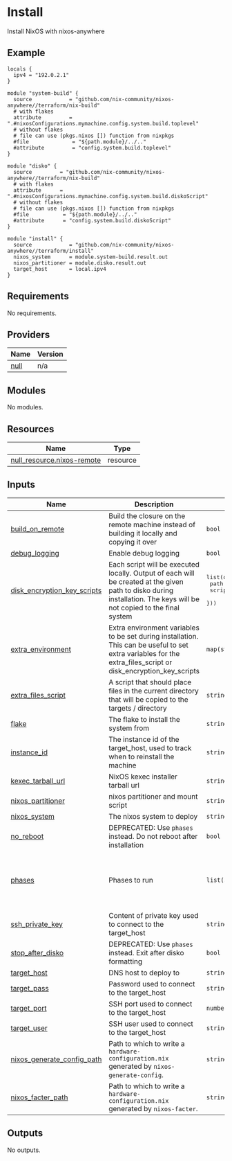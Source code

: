 # Install

Install NixOS with nixos-anywhere

## Example

```hcl
locals {
  ipv4 = "192.0.2.1"
}

module "system-build" {
  source            = "github.com/nix-community/nixos-anywhere//terraform/nix-build"
  # with flakes
  attribute         = ".#nixosConfigurations.mymachine.config.system.build.toplevel"
  # without flakes
  # file can use (pkgs.nixos []) function from nixpkgs
  #file              = "${path.module}/../.."
  #attribute         = "config.system.build.toplevel"
}

module "disko" {
  source         = "github.com/nix-community/nixos-anywhere//terraform/nix-build"
  # with flakes
  attribute      = ".#nixosConfigurations.mymachine.config.system.build.diskoScript"
  # without flakes
  # file can use (pkgs.nixos []) function from nixpkgs
  #file           = "${path.module}/../.."
  #attribute      = "config.system.build.diskoScript"
}

module "install" {
  source            = "github.com/nix-community/nixos-anywhere//terraform/install"
  nixos_system      = module.system-build.result.out
  nixos_partitioner = module.disko.result.out
  target_host       = local.ipv4
}
```

<!-- BEGIN_TF_DOCS -->

## Requirements

No requirements.

## Providers

| Name                                                | Version |
| --------------------------------------------------- | ------- |
| <a name="provider_null"></a> [null](#provider_null) | n/a     |

## Modules

No modules.

## Resources

| Name                                                                                                                | Type     |
| ------------------------------------------------------------------------------------------------------------------- | -------- |
| [null_resource.nixos-remote](https://registry.terraform.io/providers/hashicorp/null/latest/docs/resources/resource) | resource |

## Inputs

| Name                                                                                                                  | Description                                                                                                                                                          | Type                                                                   | Default                                                                 | Required |
| --------------------------------------------------------------------------------------------------------------------- | -------------------------------------------------------------------------------------------------------------------------------------------------------------------- | ---------------------------------------------------------------------- | ----------------------------------------------------------------------- | :------: |
| <a name="input_build_on_remote"></a> [build\_on\_remote](#input_build_on_remote)                                      | Build the closure on the remote machine instead of building it locally and copying it over                                                                           | `bool`                                                                 | `false`                                                                 |    no    |
| <a name="input_debug_logging"></a> [debug\_logging](#input_debug_logging)                                             | Enable debug logging                                                                                                                                                 | `bool`                                                                 | `false`                                                                 |    no    |
| <a name="input_disk_encryption_key_scripts"></a> [disk\_encryption\_key\_scripts](#input_disk_encryption_key_scripts) | Each script will be executed locally. Output of each will be created at the given path to disko during installation. The keys will be not copied to the final system | <pre>list(object({<br> path = string<br> script = string<br> }))</pre> | `[]`                                                                    |    no    |
| <a name="input_extra_environment"></a> [extra\_environment](#input_extra_environment)                                 | Extra environment variables to be set during installation. This can be useful to set extra variables for the extra\_files\_script or disk\_encryption\_key\_scripts  | `map(string)`                                                          | `{}`                                                                    |    no    |
| <a name="input_extra_files_script"></a> [extra\_files\_script](#input_extra_files_script)                             | A script that should place files in the current directory that will be copied to the targets / directory                                                             | `string`                                                               | `null`                                                                  |    no    |
| <a name="input_flake"></a> [flake](#input_flake)                                                                      | The flake to install the system from                                                                                                                                 | `string`                                                               | `""`                                                                    |    no    |
| <a name="input_instance_id"></a> [instance\_id](#input_instance_id)                                                   | The instance id of the target\_host, used to track when to reinstall the machine                                                                                     | `string`                                                               | `null`                                                                  |    no    |
| <a name="input_kexec_tarball_url"></a> [kexec\_tarball\_url](#input_kexec_tarball_url)                                | NixOS kexec installer tarball url                                                                                                                                    | `string`                                                               | `null`                                                                  |    no    |
| <a name="input_nixos_partitioner"></a> [nixos\_partitioner](#input_nixos_partitioner)                                 | nixos partitioner and mount script                                                                                                                                   | `string`                                                               | `""`                                                                    |    no    |
| <a name="input_nixos_system"></a> [nixos\_system](#input_nixos_system)                                                | The nixos system to deploy                                                                                                                                           | `string`                                                               | `""`                                                                    |    no    |
| <a name="input_no_reboot"></a> [no\_reboot](#input_no_reboot)                                                         | DEPRECATED: Use `phases` instead. Do not reboot after installation                                                                                                   | `bool`                                                                 | `false`                                                                 |    no    |
| <a name="input_phases"></a> [phases](#input_phases)                                                                   | Phases to run                                                                                                                                                        | `list(string)`                                                         | <pre>[<br> "kexec",<br> "disko",<br> "install",<br> "reboot"<br>]</pre> |    no    |
| <a name="input_ssh_private_key"></a> [ssh\_private\_key](#input_ssh_private_key)                                      | Content of private key used to connect to the target\_host                                                                                                           | `string`                                                               | `""`                                                                    |    no    |
| <a name="input_stop_after_disko"></a> [stop\_after\_disko](#input_stop_after_disko)                                   | DEPRECATED: Use `phases` instead. Exit after disko formatting                                                                                                        | `bool`                                                                 | `false`                                                                 |    no    |
| <a name="input_target_host"></a> [target\_host](#input_target_host)                                                   | DNS host to deploy to                                                                                                                                                | `string`                                                               | n/a                                                                     |   yes    |
| <a name="input_target_pass"></a> [target\_pass](#input_target_pass)                                                   | Password used to connect to the target\_host                                                                                                                         | `string`                                                               | `null`                                                                  |    no    |
| <a name="input_target_port"></a> [target\_port](#input_target_port)                                                   | SSH port used to connect to the target\_host                                                                                                                         | `number`                                                               | `22`                                                                    |    no    |
| <a name="input_target_user"></a> [target\_user](#input_target_user)                                                   | SSH user used to connect to the target\_host                                                                                                                         | `string`                                                               | `"root"`                                                                |    no    |
| <a name="input_nixos_generate_config_path"></a> [nixos\_generate\_config\_path](#input_nixos_generate_config_path)    | Path to which to write a `hardware-configuration.nix` generated by `nixos-generate-config`.                                                                        | `string`                                                               | `""`                                                                |    no    |
| <a name="input_nixos_facter_path"></a> [nixos\_facter\_path](#input_nixos_facter_path)                                | Path to which to write a `hardware-configuration.nix` generated by `nixos-facter`.                                                                                 | `string`                                                               | `""`                                                                |    no    |

## Outputs

No outputs.

<!-- END_TF_DOCS -->
